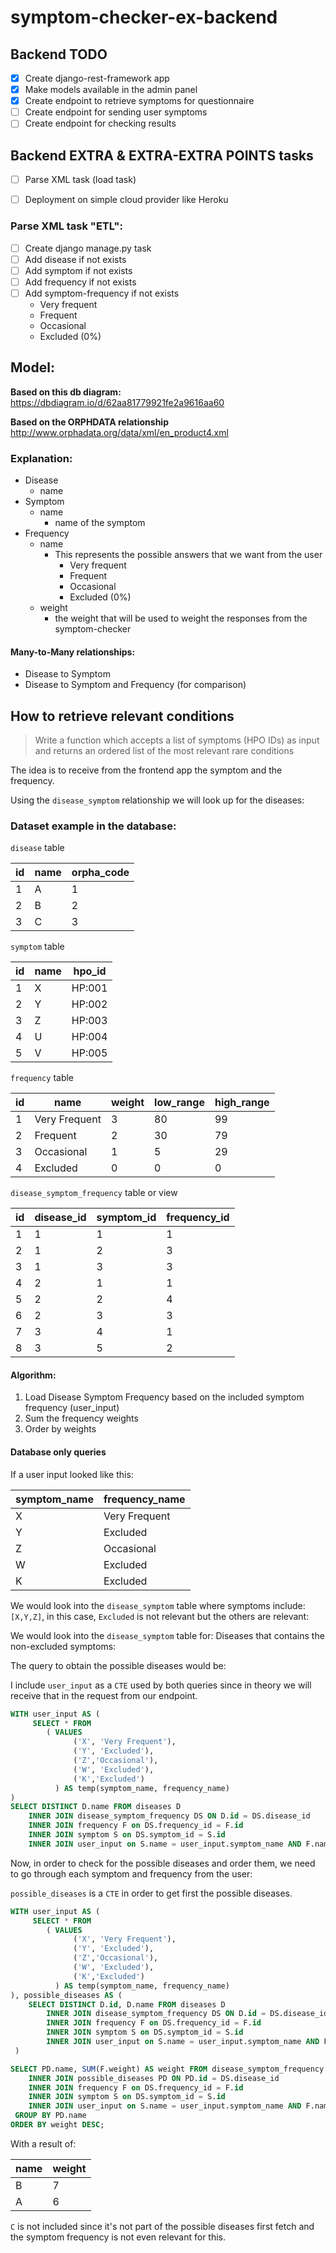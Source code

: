 # symptom-checker-ex-backend

## Backend TODO
- [x] Create django-rest-framework app
- [x] Make models available in the admin panel
- [x] Create endpoint to retrieve symptoms for questionnaire
- [ ] Create endpoint for sending user symptoms
- [ ] Create endpoint for checking results

## Backend EXTRA & EXTRA-EXTRA POINTS tasks
- [ ] Parse XML task (load task)
- [ ] Deployment on simple cloud provider like Heroku


### Parse XML task "ETL":
- [ ] Create django manage.py task
- [ ] Add disease if not exists
- [ ] Add symptom if not exists
- [ ] Add frequency if not exists
- [ ] Add symptom-frequency if not exists
    - Very frequent
    - Frequent
    - Occasional
    - Excluded (0%)

## Model:
**Based on this db diagram:**
https://dbdiagram.io/d/62aa81779921fe2a9616aa60

**Based on the ORPHDATA relationship**
http://www.orphadata.org/data/xml/en_product4.xml

### Explanation:

- Disease
  - name
- Symptom
  - name
    - name of the symptom
- Frequency
  - name
    - This represents the possible answers that we want from the user
      - Very frequent
      - Frequent
      - Occasional
      - Excluded (0%)
  - weight
    - the weight that will be used to weight the responses from the symptom-checker

#### Many-to-Many relationships:
- Disease to Symptom
- Disease to Symptom and Frequency (for comparison)

## How to retrieve relevant conditions
> Write a function which accepts a list of symptoms (HPO IDs) as input and returns an ordered list of the most relevant rare conditions

The idea is to receive from the frontend app the symptom and the frequency.

Using the `disease_symptom` relationship we will look up for the diseases:

### Dataset example in the database:

`disease` table

| id  | name | orpha_code |
|-----|------|------------|
| 1   | A    | 1          |
| 2   | B    | 2          |
| 3   | C    | 3          |

`symptom` table

| id  | name | hpo_id |
|-----|------|--------|
| 1   | X    | HP:001 |
| 2   | Y    | HP:002 |
| 3   | Z    | HP:003 |
| 4   | U    | HP:004 |
| 5   | V    | HP:005 |

`frequency` table

| id  | name          | weight | low_range | high_range |
|-----|---------------|--------|-----------|------------|
| 1   | Very Frequent | 3      | 80        | 99         | 
| 2   | Frequent      | 2      | 30        | 79         |
| 3   | Occasional    | 1      | 5         | 29         |
| 4   | Excluded      | 0      | 0         | 0          |

`disease_symptom_frequency` table or view

| id  | disease_id | symptom_id | frequency_id |
|-----|------------|------------|--------------|
| 1   | 1          | 1          | 1            |
| 2   | 1          | 2          | 3            |
| 3   | 1          | 3          | 3            |
| 4   | 2          | 1          | 1            |
| 5   | 2          | 2          | 4            |
| 6   | 2          | 3          | 3            |
| 7   | 3          | 4          | 1            |
| 8   | 3          | 5          | 2            |

#### Algorithm:
1. Load Disease Symptom Frequency based on the included symptom frequency (user_input)
2. Sum the frequency weights
3. Order by weights

#### Database only queries

If a user input looked like this:

| symptom_name | frequency_name |
|--------------|----------------|
| X            | Very Frequent  |
| Y            | Excluded       |
| Z            | Occasional     |
| W            | Excluded       |
| K            | Excluded       |

We would look into the `disease_symptom` table where symptoms include:
`[X,Y,Z]`, in this case, `Excluded` is not relevant but the others are relevant:

We would look into the `disease_symptom` table for:
Diseases that contains the non-excluded symptoms:

The query to obtain the possible diseases would be:

I include `user_input` as a `CTE` used by both queries since in theory we will receive that in the request from our endpoint.

```sql
WITH user_input AS (
     SELECT * FROM
        ( VALUES
              ('X', 'Very Frequent'),
              ('Y', 'Excluded'),
              ('Z','Occasional'),
              ('W', 'Excluded'),
              ('K','Excluded')
          ) AS temp(symptom_name, frequency_name)
)
SELECT DISTINCT D.name FROM diseases D
    INNER JOIN disease_symptom_frequency DS ON D.id = DS.disease_id
    INNER JOIN frequency F on DS.frequency_id = F.id
    INNER JOIN symptom S on DS.symptom_id = S.id
    INNER JOIN user_input on S.name = user_input.symptom_name AND F.name = user_input.frequency_name;
```

Now, in order to check for the possible diseases and order them, we need to go through each symptom and frequency from the user:

`possible_diseases` is a `CTE` in order to get first the possible diseases.

```sql
WITH user_input AS (
     SELECT * FROM
        ( VALUES
              ('X', 'Very Frequent'),
              ('Y', 'Excluded'),
              ('Z','Occasional'),
              ('W', 'Excluded'),
              ('K','Excluded')
          ) AS temp(symptom_name, frequency_name)
), possible_diseases AS (
    SELECT DISTINCT D.id, D.name FROM diseases D
        INNER JOIN disease_symptom_frequency DS ON D.id = DS.disease_id
        INNER JOIN frequency F on DS.frequency_id = F.id
        INNER JOIN symptom S on DS.symptom_id = S.id
        INNER JOIN user_input on S.name = user_input.symptom_name AND F.name = user_input.frequency_name
 )

SELECT PD.name, SUM(F.weight) AS weight FROM disease_symptom_frequency DS
    INNER JOIN possible_diseases PD ON PD.id = DS.disease_id
    INNER JOIN frequency F on DS.frequency_id = F.id
    INNER JOIN symptom S on DS.symptom_id = S.id
    INNER JOIN user_input on S.name = user_input.symptom_name AND F.name = user_input.frequency_name
 GROUP BY PD.name
ORDER BY weight DESC;
```

With a result of:

| name  | weight |
|:------|:-------|
| B     | 7      |
| A     | 6      |

`C` is not included since it's not part of the possible diseases first fetch and the symptom frequency is not even relevant for this.

